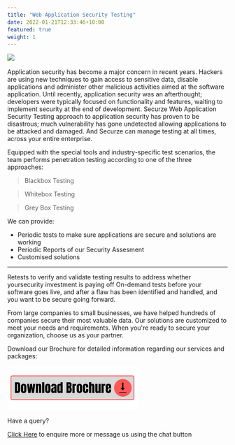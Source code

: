 ```yaml
---
title: "Web Application Security Testing"
date: 2022-01-21T12:33:46+10:00
featured: true
weight: 1
---
```


<img src="https://images.hdqwalls.com/download/hacker-virus-loading-94-1920x1080.jpg">

Application security has become a major concern in recent years. Hackers are using new techniques to gain access to sensitive data, disable applications and administer other malicious activities aimed at the software application. Until recently, application security was an afterthought; developers were typically focused on functionality and features, waiting to implement security at the end of development. Securze Web Application Security Testing approach to application security has proven to be disastrous; much vulnerability has gone undetected allowing applications to be attacked and damaged. And Securze can manage testing at all times, across your entire enterprise. 

Equipped with the special tools and industry-specific test scenarios, the team performs penetration testing according to one of the three approaches:

> Blackbox Testing

> Whitebox Testing

> Grey Box Testing

We can provide:


+ Periodic tests to make sure applications are secure and solutions are working
+ Periodic Reports of our Security Assesment
+ Customised solutions

<hr>

Retests to verify and validate testing results to address whether yoursecurity investment is paying off On-demand tests before your software goes live, and after a flaw has been identified and handled, and you want to be secure going forward.

From large companies to small businesses, we have helped hundreds of companies secure their most valuable data. Our solutions are customized to meet your needs and requirements. When you're ready to secure your organization, choose us as your partner.

Download our Brochure for detailed information regarding our services and packages: 

<a href="https://github.com/securze/company/raw/main/images/pfds/Securze-brochure.pdf">
<img src="/images/download.png"></a>

Have a query?

[Click Here](https://forms.gle/8LwiF23jbytmdm4F6) to enquire more or message us using the chat button

<script type="text/javascript">
    (function(c,l,a,r,i,t,y){
        c[a]=c[a]||function(){(c[a].q=c[a].q||[]).push(arguments)};
        t=l.createElement(r);t.async=1;t.src="https://www.clarity.ms/tag/"+i;
        y=l.getElementsByTagName(r)[0];y.parentNode.insertBefore(t,y);
    })(window, document, "clarity", "script", "agudmp1t06");
</script>



<!--WhatsApp-->
<script>
(function (w, d, s, u) {
w.gbwawc = {
url: u,
options: {
        waId: "+918451073938",
        siteName: "Securze",
        siteTag: "Online",
        siteLogo: "https://raw.githubusercontent.com/securze/company/main/images/logo/logo-hd-removebg.png",
        widgetPosition: "RIGHT",
        triggerMessage: "",
        welcomeMessage: "Hello!👋How can I help you?",
        brandColor: "#25D366",
        messageText: "",
        replyOptions: ['','',''],
    },
};
var h = d.getElementsByTagName(s)[0],
j = d.createElement(s);
j.async = true;
j.src = u + "/whatsapp-widget.min.js?_=" + Math.random();
h.parentNode.insertBefore(j, h);
})(window, document, "script", "https://waw.gallabox.com");
</script>



